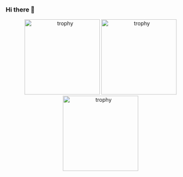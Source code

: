 ### Hi there 👋

<!--
**yyuuttaaoo/yyuuttaaoo** is a ✨ _special_ ✨ repository because its `README.md` (this file) appears on your GitHub profile.

Here are some ideas to get you started:

- 🔭 I’m currently working on ...
- 🌱 I’m currently learning ...
- 👯 I’m looking to collaborate on ...
- 🤔 I’m looking for help with ...
- 💬 Ask me about ...
- 📫 How to reach me: ...
- 😄 Pronouns: ...
- ⚡ Fun fact: ...
-->

<p align="center">
  <img width="200" height="200" src="https://ilogtail-community-edition.oss-cn-shanghai.aliyuncs.com/images/contributing/achievement/Sr.Dev.pngg" alt="trophy" />
  <img width="200" height="200" src="https://ilogtail-community-edition.oss-cn-shanghai.aliyuncs.com/images/contributing/achievement/Jr.Amb.png" alt="trophy" />
  <img width="200" height="200" src="https://ilogtail-community-edition.oss-cn-shanghai.aliyuncs.com/images/contributing/achievement/Jr.Mod.png" alt="trophy" />
</p>
